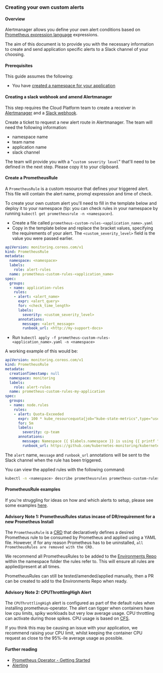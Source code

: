 ### Creating your own custom alerts

#### Overview
Alertmanager allows you define your own alert conditions based on [Prometheus expression language](https://prometheus.io/docs/prometheus/latest/querying/basics) expressions.

The aim of this document is to provide you with the necessary information to create and send application specific alerts to a Slack channel of your choosing.

#### Prerequisites
This guide assumes the following:

* You have [created a namespace for your application][env-create]

#### Creating a slack webhook and amend Alertmanager
This step requires the Cloud Platform team to create a receiver in [Alertmanager](https://github.com/ministryofjustice/cloud-platform-infrastructure/blob/master/terraform/cloud-platform-components/templates/prometheus-operator.yaml.tpl###L115) and a [Slack webhook](https://api.slack.com/incoming-webhooks).

Create a ticket to request a new alert route in Alertmanager. The team will need the following information:

- namespace name
- team name
- application name
- slack channel

The team will provide you with a "`custom severity level`" that'll need to be defined in the next step. Please copy it to your clipboard.

#### Create a PrometheusRule
A `PrometheusRule` is a custom resource that defines your triggered alert. This file will contain the alert name, promql expression and time of check.

To create your own custom alert you'll need to fill in the template below and deploy it to your namespace (tip: you can check rules in your namespace by running `kubectl get prometheusrule -n <namespace>`).

- Create a file called `prometheus-custom-rules-<application_name>.yaml`
- Copy in the template below and replace the bracket values, specifying the requirements of your alert. The `<custom_severity_level>` field is the value you were passed earlier.

```yaml
apiVersion: monitoring.coreos.com/v1
kind: PrometheusRule
metadata:
  namespace: <namespace>
  labels:
    role: alert-rules
  name: prometheus-custom-rules-<application_name>
spec:
  groups:
  - name: application-rules
    rules:
    - alert: <alert_name>
      expr: <alert_query>
      for: <check_time_length>
      labels:
        severity: <custom_severity_level>
      annotations:
        message: <alert_message>
        runbook_url: <http://my-support-docs>
```
- Run `kubectl apply -f prometheus-custom-rules-<application_name>.yaml -n <namespace>`

A working example of this would be:

```yaml
apiVersion: monitoring.coreos.com/v1
kind: PrometheusRule
metadata:
  creationTimestamp: null
  namespace: monitoring
  labels:
    role: alert-rules
  name: prometheus-custom-rules-my-application
spec:
  groups:
  - name: node.rules
    rules:
    - alert: Quota-Exceeded
      expr: 100 * kube_resourcequota{job="kube-state-metrics",type="used",namespace="monitoring"} / ignoring(instance, job, type) (kube_resourcequota{job="kube-state-metrics",type="hard"} > 0) > 90
      for: 5m
      labels:
        severity: cp-team
      annotations:
        message: Namespace {{ $labels.namespace }} is using {{ printf "%0.0f" $value}}% of its {{ $labels.resource }} quota.
        runbook_url: https://github.com/kubernetes-monitoring/kubernetes-mixin/tree/master/runbook.md###alert-name-kubequotaexceeded
```

The `alert` name, `message` and `runbook_url` annotations will be sent to the Slack channel when the rule has been triggered.

You can view the applied rules with the following command:

```sh
kubectl -n <namespace> describe prometheusrules prometheus-custom-rules-<application_name>
```

#### PrometheusRule examples
If you're struggling for ideas on how and which alerts to setup, please see some examples [here](https://github.com/ministryofjustice/cloud-platform-infrastructure/blob/master/terraform/cloud-platform-components/resources/prometheusrule-examples/application-alerts.yaml).

#### Advisory Note 1: PrometheusRules status incase of DR/requirement for a new Prometheus Install

The  `PrometheusRule` is a [CRD](https://kubernetes.io/docs/concepts/extend-kubernetes/api-extension/custom-resources/##customresourcedefinitions) that declaratively defines a desired Prometheus rule to be consumed by Prometheus and applied using a YAML file. However, if for any reason Prometheus has to be uninstalled, `all PrometheusRules are removed with the CRD.`

We recommend all PrometheusRules to be added to the [Environments Repo](https://github.com/ministryofjustice/cloud-platform-environments) within the namespace folder the rules refer to. This will ensure all rules are applied/present at all times.

PrometheusRules can still be tested/amended/applied manually, then a PR can be created to add to the Environments Repo when ready.

#### Advisory Note 2: CPUThrottlingHigh Alert

The `CPUThrottlingHigh` alert is configured as part of the default rules when installing prometheus-operator. The alert can tigger when containers have low cpu limits, spiky workloads but very low average usage. CPU throttling can activate during those spikes. CPU usage is based on [CFS](https://en.wikipedia.org/wiki/Completely_Fair_Scheduler).

If you think this may be causing an issue with your application, we recommend raising your CPU limit, whilst keeping the container CPU request as close to the 95%-ile average usage as possible. 

#### Further reading
- [Prometheus Operator - Getting Started](https://github.com/coreos/prometheus-operator/blob/master/Documentation/user-guides/getting-started.md)
- [Alerting](https://github.com/coreos/prometheus-operator/blob/master/Documentation/user-guides/alerting.md)

[env-create]: tasks.html#creating-a-cloud-platform-environment
